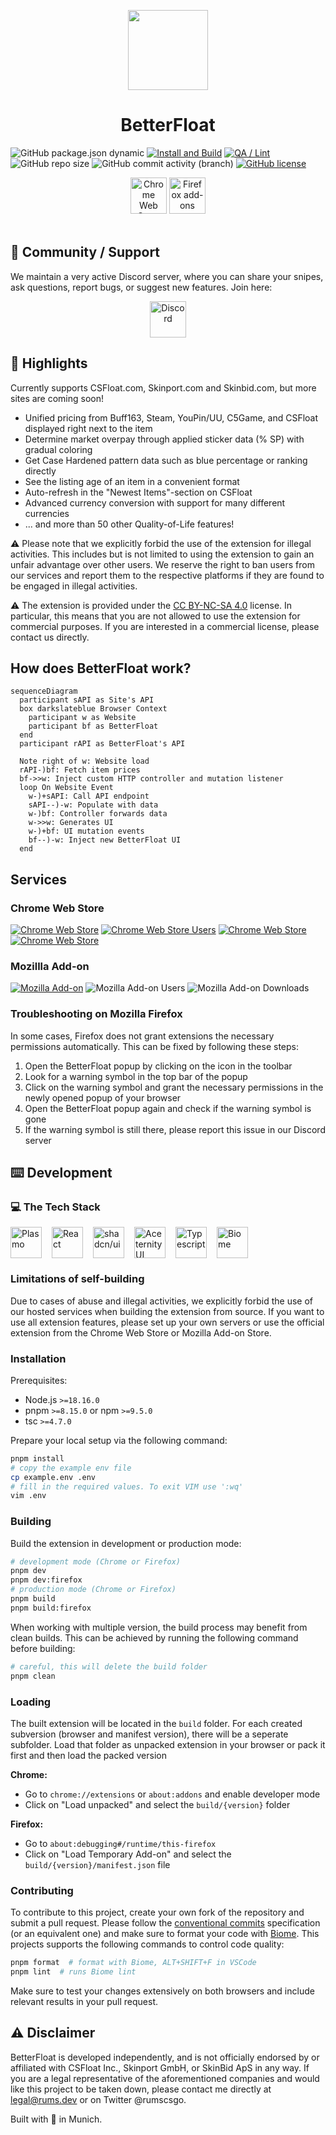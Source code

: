 <p align="center">
  <a href="https://betterfloat.com/">
    <img width="128" src="https://raw.githubusercontent.com/GODrums/BetterFloat/main/assets/icon.png"/>
  </a>
  <h1 align="center">BetterFloat</h1>
</p>

![GitHub package.json dynamic](https://img.shields.io/github/package-json/version/GODrums/BetterFloat)
[![Install and Build](https://github.com/GODrums/BetterFloat/actions/workflows/github-code-scanning/codeql/badge.svg)](https://github.com/GODrums/BetterFloat/actions/workflows/github-code-scanning/codeql.yml)
[![QA / Lint](https://github.com/GODrums/BetterFloat/actions/workflows/lint.yml/badge.svg)](https://github.com/GODrums/BetterFloat/actions/workflows/lint.yml)
![GitHub repo size](https://img.shields.io/github/repo-size/GODrums/betterfloat)
![GitHub commit activity (branch)](https://img.shields.io/github/commit-activity/w/GODrums/BetterFloat)
[![GitHub license](https://img.shields.io/badge/license-CC_BY_NC_SA_4.0-orange)](https://github.com/GODrums/BetterFloat/blob/main/LICENSE.md)

<p align="center">
  <a href="https://chromewebstore.google.com/detail/betterfloat/bphfhlfhnohppnleaehnlfigkkccpglk">
    <picture>
      <source srcset="https://i.imgur.com/XBIE9pk.png" media="(prefers-color-scheme: dark)">
      <img height="58" src="https://i.imgur.com/oGxig2F.png" alt="Chrome Web Store"></picture></a>
  <a href="https://addons.mozilla.org/en-US/firefox/addon/betterfloat/">
    <picture>
      <source srcset="https://i.imgur.com/ZluoP7T.png" media="(prefers-color-scheme: dark)">
      <img height="58" src="https://i.imgur.com/4PobQqE.png" alt="Firefox add-ons"></picture></a>
  </br></br>
</p>

## 🤝 Community / Support

<p>
We maintain a very active Discord server, where you can share your snipes, ask questions, report bugs, or suggest new features. Join here:
</p>

<p align="center">
  <a href="https://discord.gg/VQWXp33nSW">
    <picture>
      <source srcset="https://i.postimg.cc/Fzj7T05w/discord.png" media="(prefers-color-scheme: dark)">
      <img height="58" src="https://i.postimg.cc/Fzj7T05w/discord.png" alt="Discord"></picture></a>
</p>

## 📄 Highlights

Currently supports CSFloat.com, Skinport.com and Skinbid.com, but more sites are coming soon!

-   Unified pricing from Buff163, Steam, YouPin/UU, C5Game, and CSFloat displayed right next to the item
-   Determine market overpay through applied sticker data (% SP) with gradual coloring
-   Get Case Hardened pattern data such as blue percentage or ranking directly
-   See the listing age of an item in a convenient format
-   Auto-refresh in the "Newest Items"-section on CSFloat
-   Advanced currency conversion with support for many different currencies
-   ... and more than 50 other Quality-of-Life features!

⚠️ Please note that we explicitly forbid the use of the extension for illegal activities. This includes but is not limited to using the extension to gain an unfair advantage over other users. We reserve the right to ban users from our services and report them to the respective platforms if they are found to be engaged in illegal activities.

⚠️ The extension is provided under the [CC BY-NC-SA 4.0](https://creativecommons.org/licenses/by-nc-sa/4.0/) license. In particular, this means that you are not allowed to use the extension for commercial purposes. If you are interested in a commercial license, please contact us directly.

## How does BetterFloat work?

```mermaid
sequenceDiagram
  participant sAPI as Site's API
  box darkslateblue Browser Context
    participant w as Website
    participant bf as BetterFloat
  end
  participant rAPI as BetterFloat's API

  Note right of w: Website load
  rAPI-)bf: Fetch item prices
  bf->>w: Inject custom HTTP controller and mutation listener
  loop On Website Event
    w-)+sAPI: Call API endpoint
    sAPI--)-w: Populate with data
    w-)bf: Controller forwards data
    w->>w: Generates UI
    w-)+bf: UI mutation events
    bf--)-w: Inject new BetterFloat UI
  end
```

## Services

### Chrome Web Store

[![Chrome Web Store](https://img.shields.io/chrome-web-store/v/bphfhlfhnohppnleaehnlfigkkccpglk.svg?label=Chrome%20Web%20Store&logo=googlechrome)](https://chrome.google.com/webstore/detail/bphfhlfhnohppnleaehnlfigkkccpglk)
[![Chrome Web Store Users](https://img.shields.io/chrome-web-store/users/bphfhlfhnohppnleaehnlfigkkccpglk.svg)](https://chrome.google.com/webstore/detail/bphfhlfhnohppnleaehnlfigkkccpglk)
[![Chrome Web Store](https://img.shields.io/chrome-web-store/stars/bphfhlfhnohppnleaehnlfigkkccpglk.svg)](https://chrome.google.com/webstore/detail/bphfhlfhnohppnleaehnlfigkkccpglk)
[![Chrome Web Store](https://img.shields.io/chrome-web-store/rating-count/bphfhlfhnohppnleaehnlfigkkccpglk.svg)](https://chrome.google.com/webstore/detail/bphfhlfhnohppnleaehnlfigkkccpglk)

### Mozillla Add-on

[![Mozilla Add-on](https://img.shields.io/amo/v/betterfloat.svg?label=Mozilla%20Add-on&logo=firefox)](https://addons.mozilla.org/en-US/firefox/addon/betterfloat/)
![Mozilla Add-on Users](https://img.shields.io/amo/users/betterfloat)
![Mozilla Add-on Downloads](https://img.shields.io/amo/dw/betterfloat)

### Troubleshooting on Mozilla Firefox

In some cases, Firefox does not grant extensions the necessary permissions automatically. This can be fixed by following these steps:

1. Open the BetterFloat popup by clicking on the icon in the toolbar
2. Look for a warning symbol in the top bar of the popup
3. Click on the warning symbol and grant the necessary permissions in the newly opened popup of your browser
4. Open the BetterFloat popup again and check if the warning symbol is gone
5. If the warning symbol is still there, please report this issue in our Discord server

## ⌨️ Development

### 💻 The Tech Stack

<div style="display: flex; flex-direction: row; align-items: center; flex-wrap: wrap; gap: 1rem;">
<img align="center" src="./assets/plasmo.png" title="Plasmo" height="50">
<img align="center" src="https://api.iconify.design/logos:react.svg?color=%23888888" title="React" height="50">
<img align="center" src="https://avatars.githubusercontent.com/u/139895814?s=48&v=4" title="shadcn/ui" height="50">
<img align="center" src="https://ui.aceternity.com/_next/image?url=%2Flogo.png&w=64&q=75" title="Aceternity UI" height="50">
<img align="center" src="https://icongr.am/devicon/typescript-original.svg?size=128&color=currentColor" title="Typescript" height="50">
<img align="center" src="https://avatars.githubusercontent.com/u/140182603?s=48&v=4" title="Biome" height="50">
</div>

### Limitations of self-building

Due to cases of abuse and illegal activities, we explicitly forbid the use of our hosted services when building the extension from source. If you want to use all extension features, please set up your own servers or use the official extension from the Chrome Web Store or Mozilla Add-on Store.

### Installation

Prerequisites:

-   Node.js `>=18.16.0`
-   pnpm `>=8.15.0` or npm `>=9.5.0`
-   tsc `>=4.7.0`

Prepare your local setup via the following command:

```bash
pnpm install
# copy the example env file
cp example.env .env
# fill in the required values. To exit VIM use ':wq'
vim .env
```

### Building

Build the extension in development or production mode:

```bash
# development mode (Chrome or Firefox)
pnpm dev
pnpm dev:firefox
# production mode (Chrome or Firefox)
pnpm build
pnpm build:firefox
```

When working with multiple version, the build process may benefit from clean builds. This can be achieved by running the following command before building:

```bash
# careful, this will delete the build folder
pnpm clean
```

### Loading

The built extension will be located in the `build` folder. For each created subversion (browser and manifest version), there will be a seperate subfolder. Load that folder as unpacked extension in your browser or pack it first and then load the packed version

**Chrome:**

-   Go to `chrome://extensions` or `about:addons` and enable developer mode
-   Click on "Load unpacked" and select the `build/{version}` folder

**Firefox:**

-   Go to `about:debugging#/runtime/this-firefox`
-   Click on "Load Temporary Add-on" and select the `build/{version}/manifest.json` file

### Contributing

To contribute to this project, create your own fork of the repository and submit a pull request.
Please follow the [conventional commits](https://www.conventionalcommits.org/en/v1.0.0/) specification (or an equivalent one) and make sure to format your code with [Biome](https://biomejs.dev/). This projects supports the following commands to control code quality:

```bash
pnpm format  # format with Biome, ALT+SHIFT+F in VSCode
pnpm lint  # runs Biome lint
```

Make sure to test your changes extensively on both browsers and include relevant results in your pull request.

## ⚠️ Disclaimer

BetterFloat is developed independently, and is not officially endorsed by or affiliated with CSFloat Inc., Skinport GmbH, or SkinBid ApS in any way. If you are a legal representative of the aforementioned companies and would like this project to be taken down, please contact me directly at legal@rums.dev or on Twitter @rumscsgo.

Built with 🖤 in Munich.
